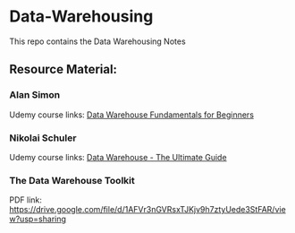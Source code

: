 # Data-Warehousing
This repo contains the Data Warehousing Notes

## Resource Material:

### Alan Simon
Udemy course links: [Data Warehouse Fundamentals for Beginners](https://www.udemy.com/course/data-warehouse-fundamentals-for-beginners/?couponCode=OF83024F)

### Nikolai Schuler
Udemy course links: [Data Warehouse - The Ultimate Guide](https://www.udemy.com/course/data-warehouse-the-ultimate-guide/?kw=Data+Warehouse+-+The+Ultimate+Guide&src=sac&couponCode=OF83024F)

### The Data Warehouse Toolkit
PDF link: https://drive.google.com/file/d/1AFVr3nGVRsxTJKjv9h7ztyUede3StFAR/view?usp=sharing

